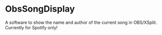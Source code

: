 # ObsSongDisplay
A software to show the name and author of the current song in OBS/XSplit. Currently for Spotify only!
